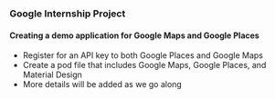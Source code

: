 ### Google Internship Project
#### Creating a demo application for Google Maps and Google Places
- Register for an API key to both Google Places and Google Maps
- Create a pod file that includes Google Maps, Google Places, and Material Design
- More details will be added as we go along
